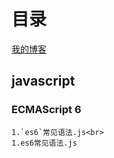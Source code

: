 # 目录
[我的博客](http://www.baidu.com) 
## javascript<br>
### ECMAScript 6<br>
	1.`es6`常见语法.js<br>
	1.es6常见语法.js

